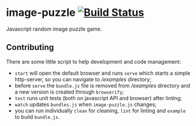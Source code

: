 # image-puzzle [![Build Status](https://travis-ci.org/Nexxa/image-puzzle.svg)](https://travis-ci.org/Nexxa/image-puzzle)
Javascript random image puzzle game.

## Contributing

There are some little script to help development and code management:

- `start` will open the default browser and runs `serve` which starts a simple http-server, so you can navigate to */examples* directory;
- before `serve` the `bundle.js` file is removed from */examples* directory and a new version is created through `browserify`;
- `test` runs unit tests (both on javascript API and browser) after linting;
- `watch` updates `bundles.js` when `image-puzzle.js` changes;
- you can run individually `clean` for cleaning, `lint` for linting and `example` to build `bundle.js`.
